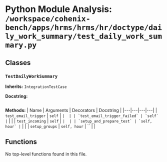 # Python Module Analysis: `/workspace/cohenix-bench/apps/hrms/hrms/hr/doctype/daily_work_summary/test_daily_work_summary.py`

## Classes

### `TestDailyWorkSummary`
**Inherits:** `IntegrationTestCase`


**Docstring:**
```

```

**Methods:**
| Name | Arguments | Decorators | Docstring |
|---|---|---|---|
| `test_email_trigger` | `self` | `` |  |
| `test_email_trigger_failed` | `self` | `` |  |
| `test_incoming` | `self` | `` |  |
| `setup_and_prepare_test` | `self, hour` | `` |  |
| `setup_groups` | `self, hour` | `` |  |





## Functions

No top-level functions found in this file.
